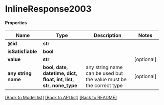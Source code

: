 # InlineResponse2003

#### Properties
Name | Type | Description | Notes
------------ | ------------- | ------------- | -------------
**@id** | **str** |  | 
**isSatisfiable** | **bool** |  | 
**value** | **str** |  | [optional] 
**any string name** | **bool, date, datetime, dict, float, int, list, str, none_type** | any string name can be used but the value must be the correct type | [optional]

[[Back to Model list]](../README.md#documentation-for-models) [[Back to API list]](../README.md#documentation-for-api-endpoints) [[Back to README]](../README.md)

